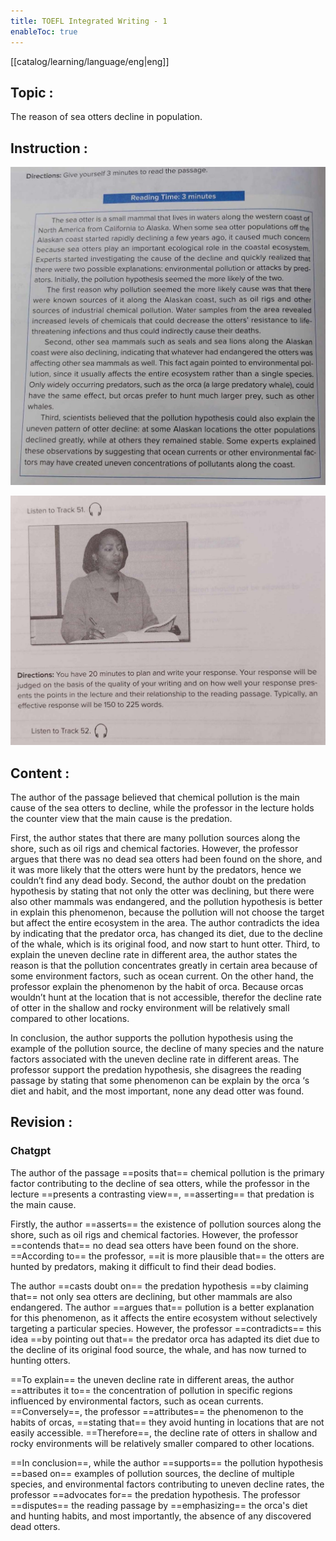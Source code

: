 ```yaml
---
title: TOEFL Integrated Writing - 1
enableToc: true
---
```

[[catalog/learning/language/eng|eng]]

## Topic : 
The reason of sea otters decline in population.

## Instruction :
![](images/english/TOEFL_Integrated_Writing_1_1.jpg)    

![](images/english/TOEFL_Integrated_Writing_1_2.jpg)    
## Content : 
The author of the passage believed that chemical pollution is the main cause of the sea otters to decline, while the professor in the lecture holds the counter view that the main cause is the predation. 

First, the author states that there are many pollution sources along the shore, such as oil rigs and chemical factories. However, the professor argues that there was no dead sea otters had been found on the shore, and it was more likely that the otters were hunt by the predators, hence we couldn’t find any dead body. Second, the author doubt on the predation hypothesis by stating that not only the otter was declining, but there were also other mammals was endangered, and the pollution hypothesis is better in explain this phenomenon, because the pollution will not choose the target but affect the entire ecosystem in the area. The author contradicts the idea by indicating that the predator orca, has changed its diet, due to the decline of the whale, which is its original food, and now start to hunt otter. Third, to explain the uneven decline rate in different area, the author states the reason is that the pollution concentrates greatly in certain area because of some environment factors, such as ocean current. On the other hand, the professor explain the phenomenon by the habit of orca. Because orcas wouldn’t hunt at the location that is not accessible, therefor the decline rate of otter in the shallow and rocky environment will be relatively small compared to other locations. 

In conclusion, the author supports the pollution hypothesis using the example of the pollution source, the decline of many species and the nature factors associated with the uneven decline rate in different areas. The professor support the predation hypothesis, she disagrees the reading passage by stating that some phenomenon can be explain by the orca ‘s diet and habit, and the most important, none any dead otter was found.

## Revision :
### Chatgpt
The author of the passage ==posits that== chemical pollution is the primary factor contributing to the decline of sea otters, while the professor in the lecture ==presents a contrasting view==, ==asserting== that predation is the main cause.

Firstly, the author ==asserts== the existence of pollution sources along the shore, such as oil rigs and chemical factories. However, the professor ==contends that== no dead sea otters have been found on the shore. ==According to== the professor, ==it is more plausible that== the otters are hunted by predators, making it difficult to find their dead bodies.

The author ==casts doubt on== the predation hypothesis ==by claiming that== not only sea otters are declining, but other mammals are also endangered. The author ==argues that== pollution is a better explanation for this phenomenon, as it affects the entire ecosystem without selectively targeting a particular species. However, the professor ==contradicts== this idea ==by pointing out that== the predator orca has adapted its diet due to the decline of its original food source, the whale, and has now turned to hunting otters.

==To explain== the uneven decline rate in different areas, the author ==attributes it to== the concentration of pollution in specific regions influenced by environmental factors, such as ocean currents. ==Conversely==, the professor ==attributes== the phenomenon to the habits of orcas, ==stating that== they avoid hunting in locations that are not easily accessible. ==Therefore==, the decline rate of otters in shallow and rocky environments will be relatively smaller compared to other locations.

==In conclusion==, while the author ==supports== the pollution hypothesis ==based on== examples of pollution sources, the decline of multiple species, and environmental factors contributing to uneven decline rates, the professor ==advocates for== the predation hypothesis. The professor ==disputes== the reading passage by ==emphasizing== the orca's diet and hunting habits, and most importantly, the absence of any discovered dead otters.